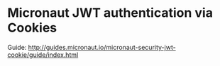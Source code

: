 # Micronaut JWT authentication via Cookies #

Guide: http://guides.micronaut.io/micronaut-security-jwt-cookie/guide/index.html
